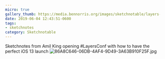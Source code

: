 ```yaml
---
micro: true
gallery_thumb: https://media.bennorris.org/images/sketchnotable/layers-2019/layers-2019-king.jpg
date: 2019-06-04 12:43:51-0600
tags:
- sketchnotes
category: Sketchnotable
---
```


Sketchnotes from Amil King opening #LayersConf with how to have the perfect iOS 13 launch
![86A8C646-06DB-4AF4-9D49-3A63B910F25F.jpg](https://media.bennorris.org/images/sketchnotable/layers-2019/layers-2019-king.jpg)